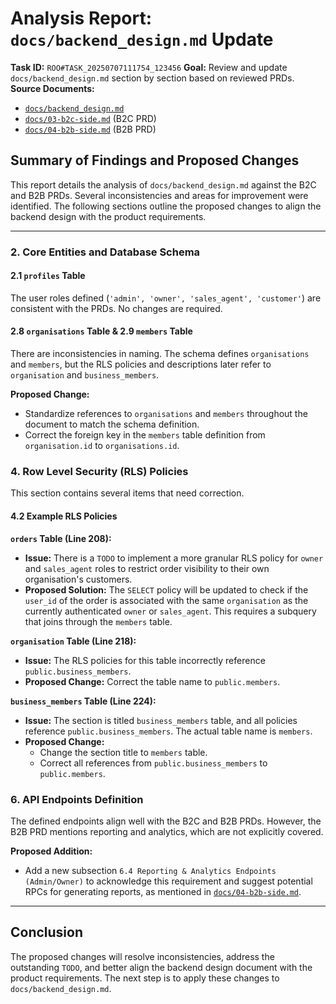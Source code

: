# Analysis Report: `docs/backend_design.md` Update

**Task ID:** `ROO#TASK_20250707111754_123456`
**Goal:** Review and update `docs/backend_design.md` section by section based on reviewed PRDs.
**Source Documents:**

- [`docs/backend_design.md`](docs/backend_design.md)
- [`docs/03-b2c-side.md`](docs/03-b2c-side.md) (B2C PRD)
- [`docs/04-b2b-side.md`](docs/04-b2b-side.md) (B2B PRD)

## Summary of Findings and Proposed Changes

This report details the analysis of `docs/backend_design.md` against the B2C and B2B PRDs. Several inconsistencies and areas for improvement were identified. The following sections outline the proposed changes to align the backend design with the product requirements.

---

### 2. Core Entities and Database Schema

#### 2.1 `profiles` Table

The user roles defined (`'admin', 'owner', 'sales_agent', 'customer'`) are consistent with the PRDs. No changes are required.

#### 2.8 `organisations` Table & 2.9 `members` Table

There are inconsistencies in naming. The schema defines `organisations` and `members`, but the RLS policies and descriptions later refer to `organisation` and `business_members`.

**Proposed Change:**

- Standardize references to `organisations` and `members` throughout the document to match the schema definition.
- Correct the foreign key in the `members` table definition from `organisation.id` to `organisations.id`.

### 4. Row Level Security (RLS) Policies

This section contains several items that need correction.

#### 4.2 Example RLS Policies

**`orders` Table (Line 208):**

- **Issue:** There is a `TODO` to implement a more granular RLS policy for `owner` and `sales_agent` roles to restrict order visibility to their own organisation's customers.
- **Proposed Solution:** The `SELECT` policy will be updated to check if the `user_id` of the order is associated with the same `organisation` as the currently authenticated `owner` or `sales_agent`. This requires a subquery that joins through the `members` table.

**`organisation` Table (Line 218):**

- **Issue:** The RLS policies for this table incorrectly reference `public.business_members`.
- **Proposed Change:** Correct the table name to `public.members`.

**`business_members` Table (Line 224):**

- **Issue:** The section is titled `business_members` table, and all policies reference `public.business_members`. The actual table name is `members`.
- **Proposed Change:**
  - Change the section title to `members` table.
  - Correct all references from `public.business_members` to `public.members`.

### 6. API Endpoints Definition

The defined endpoints align well with the B2C and B2B PRDs. However, the B2B PRD mentions reporting and analytics, which are not explicitly covered.

**Proposed Addition:**

- Add a new subsection `6.4 Reporting & Analytics Endpoints (Admin/Owner)` to acknowledge this requirement and suggest potential RPCs for generating reports, as mentioned in [`docs/04-b2b-side.md`](docs/04-b2b-side.md).

---

## Conclusion

The proposed changes will resolve inconsistencies, address the outstanding `TODO`, and better align the backend design document with the product requirements. The next step is to apply these changes to `docs/backend_design.md`.

